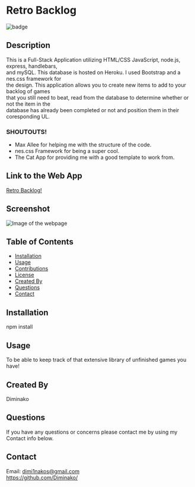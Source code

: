 # Retro Backlog  
![badge](https://img.shields.io/static/v1?label=Nintendo&message=SNES&color=red)  
## Description  
This is a Full-Stack Application utilizing HTML/CSS JavaScript, node.js, express, handlebars,  
and mySQL.  This database is hosted on Heroku.  I used Bootstrap and a nes.css framework for  
the design.  This application allows you to create new items to add to your backlog of games  
that you still need to beat, read from the database to determine whether or not the item in the  
database has already been completed or not and position them in their coresponding UL.  
### SHOUTOUTS!  
* Max Allee for helping me with the structure of the code.  
* nes.css Framework for being a super cool.  
* The Cat App for providing me with a good template to work from.  
## Link to the Web App  
[Retro Backlog!](https://cryptic-reaches-66396.herokuapp.com/)  
## Screenshot  
![Image of the webpage](https://raw.githubusercontent.com/diminako/retro_backlog/main/public/assets/images/screenshot.png)  
## Table of Contents  
* [Installation](#installation)  
* [Usage](#usage)  
* [Contributions](#contributions)  
* [License](#license)  
* [Created By](#created)  
* [Questions](#questions)  
* [Contact](#contact)  
## Installation  
npm install  
## Usage  
To be able to keep track of that extensive library of unfinished games you have!  
## Created By  
Diminako  
## Questions  
If you have any questions or concerns please contact me by using my Contact info below.  
## Contact  
Email: dimi1nakos@gmail.com  
https://github.com/Diminako/  
